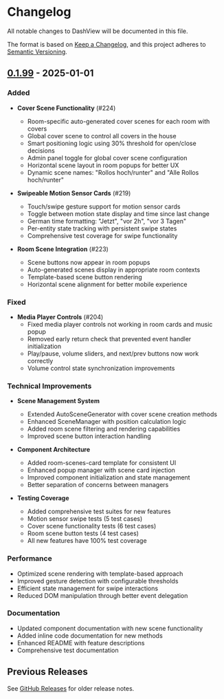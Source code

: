 # Changelog

All notable changes to DashView will be documented in this file.

The format is based on [Keep a Changelog](https://keepachangelog.com/en/1.0.0/),
and this project adheres to [Semantic Versioning](https://semver.org/spec/v2.0.0.html).

## [0.1.99] - 2025-01-01

### Added

- **Cover Scene Functionality** (#224)
  - Room-specific auto-generated cover scenes for each room with covers
  - Global cover scene to control all covers in the house
  - Smart positioning logic using 30% threshold for open/close decisions
  - Admin panel toggle for global cover scene configuration
  - Horizontal scene layout in room popups for better UX
  - Dynamic scene names: "Rollos hoch/runter" and "Alle Rollos hoch/runter"

- **Swipeable Motion Sensor Cards** (#219)
  - Touch/swipe gesture support for motion sensor cards
  - Toggle between motion state display and time since last change
  - German time formatting: "Jetzt", "vor 2h", "vor 3 Tagen"
  - Per-entity state tracking with persistent swipe states
  - Comprehensive test coverage for swipe functionality

- **Room Scene Integration** (#223)
  - Scene buttons now appear in room popups
  - Auto-generated scenes display in appropriate room contexts
  - Template-based scene button rendering
  - Horizontal scene alignment for better mobile experience

### Fixed

- **Media Player Controls** (#204)
  - Fixed media player controls not working in room cards and music popup
  - Removed early return check that prevented event handler initialization
  - Play/pause, volume sliders, and next/prev buttons now work correctly
  - Volume control state synchronization improvements

### Technical Improvements

- **Scene Management System**
  - Extended AutoSceneGenerator with cover scene creation methods
  - Enhanced SceneManager with position calculation logic
  - Added room scene filtering and rendering capabilities
  - Improved scene button interaction handling

- **Component Architecture** 
  - Added room-scenes-card template for consistent UI
  - Enhanced popup manager with scene card injection
  - Improved component initialization and state management
  - Better separation of concerns between managers

- **Testing Coverage**
  - Added comprehensive test suites for new features
  - Motion sensor swipe tests (5 test cases)
  - Cover scene functionality tests (6 test cases)
  - Room scene button tests (4 test cases)
  - All new features have 100% test coverage

### Performance

- Optimized scene rendering with template-based approach
- Improved gesture detection with configurable thresholds
- Efficient state management for swipe interactions
- Reduced DOM manipulation through better event delegation

### Documentation

- Updated component documentation with new scene functionality
- Added inline code documentation for new methods
- Enhanced README with feature descriptions
- Comprehensive test documentation

## Previous Releases

See [GitHub Releases](https://github.com/mholzi/dashview/releases) for older release notes.

[0.1.99]: https://github.com/mholzi/dashview/compare/v0.1.98...v0.1.99